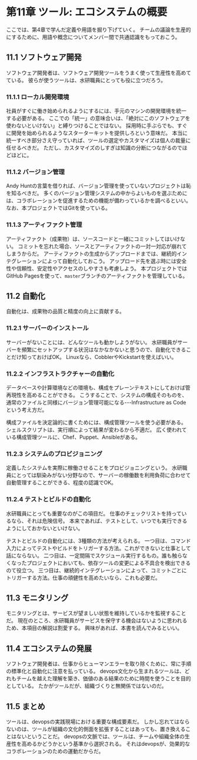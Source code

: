 # 第11章 ツール: エコシステムの概要
ここでは、第4章で学んだ定義や用語を掘り下げていく。
チームの議論を生産的にするために、用語や概念についてメンバー間で共通認識をもっておこう。

## 11.1 ソフトウェア開発
ソフトウェア開発者は、ソフトウェア開発ツールをうまく使って生産性を高めてている。
彼らが使うツールは、水研職員にとっても役に立つだろう。

### 11.1.1 ローカル開発環境
社員がすぐに働き始められるようにするには、手元のマシンの開発環境を統一する必要がある。
ここでの「統一」の意味合いは、「絶対にこのソフトウェアを使わないといけない」と縛りつけることではない。
採用時に手ぶらでも、すぐに開発を始められるようなスターターキットを提供しろという意味だ。
本当に統一すべき部分さえ守っていれば、ツールの選定やカスタマイズは個人の裁量に任せるべきだ。
ただし、カスタマイズのしすぎは知識の分断につながるのでほどほどに。

### 11.1.2 バージョン管理
Andy Huntの言葉を借りれば、バージョン管理を使っていないプロジェクトは恥を知るべきだ。
多くのバージョン管理システムの中からよいものを選ぶためには、コラボレーションを促進するための機能が備わっているかを調べるといい。
なお、本プロジェクトではGitを使っている。

### 11.1.3 アーティファクト管理
アーティファクト（成果物）は、ソースコードと一緒にコミットしてはいけない。
コミットを忘れた場合、ソースとアーティファクトの一対一対応が崩れてしまうからだ。
アーティファクトの生成からアップロードまでは、継続的インテグレーションによって自動化しておこう。
アップロード先を選ぶ時には安全性や信頼性、安定性やアクセスのしやすさも考慮しよう。
本プロジェクトではGitHub Pagesを使って、`master`ブランチのアーティファクトを管理している。

## 11.2 自動化
自動化は、成果物の品質と精度の向上に貢献する。

### 11.2.1 サーバーのインストール
サーバーがないことには、どんなツールも動かしようがない。
水研職員がサーバーを頻繁にセットアップする状況はなかなかないと思うので、自動化できることだけ知っておけばOK。
Linuxなら、CobblerやKickstartを使えばいい。

### 11.2.2 インフラストラクチャーの自動化
データベースや計算環境などの環境も、構成をプレーンテキストにしておけば管再現性を高めることができる。
こうすることで、システムの構成そのものを、通常のファイルと同様にバージョン管理可能になる---Infrastructure as Code という考え方だ。

構成ファイルを決定論的に書くためには、構成管理ツールを使う必要がある。
シェルスクリプトは、実行順によって結果が変わるから不適だ。
広く使われている構成管理ツールに、Chef、Puppet、Ansibleがある。

### 11.2.3 システムのプロビジョニング
定義したシステムを実際に稼働させることをプロビジョニングという。
水研職員にとっては馴染みがない分野なので、サーバーの稼働数を利用負荷に合わせて自動管理することができる、程度の認識でOK。

### 11.2.4 テストとビルドの自動化
水研職員にとっても重要なのがこの項目だ。
仕事のチェックリストを持っているなら、それは危険信号。
本来であれば、テストとして、いつでも実行できるようにしておかないといけない。

テストとビルドの自動化には、3種類の方法が考えられる。
一つ目は、コマンド入力によってテストやビルドをトリガーする方法。これができないと仕事として話にならない。
二つ目は、一定間隔でスケジュール実行するもの。誰も触らなくなったプロジェクトにおいても、依存ツールの変更による不具合を検出できるのて役立つ。
三つ目は、継続的インテグレーションによって、コミットごとにトリガーする方法。仕事の頑健性を高めたいなら、これも必要だ。

## 11.3 モニタリング
モニタリングとは、サービスが望ましい状態を維持しているかを監視することだ。
現在のところ、水研職員がサービスを保守する機会はないように思われるため、本項目の解説は割愛する。
興味があれば、本書を読んでみるといい。

## 11.4 エコシステムの発展
ソフトウェア開発者は、仕事からヒューマンエラーを取り除くために、常に手順の標準化と自動化に注意を払っている。
devops文化から生まれるツールは、どれもチームを越えた理解を築き、価値のある結果のために時間を使うことを目的としている。
たかがツールだが、組織づくりと無関係ではないのだ。

## 11.5 まとめ
ツールは、devopsの実践現場における重要な構成要素だ。
しかし忘れてはならないのは、ツールが組織の文化的側面を拡張することはあっても、置き換えることはないということだ。
devopsの文脈では、ツールは、チームや組織全体の生産性を高めるかどうかという基準から選択される。
それはdevopsが、効果的なコラボレーションのための運動だからだ。
